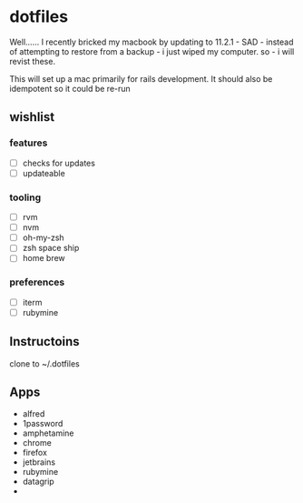 # dotfiles

Well...... I recently bricked my macbook by updating to 11.2.1 - SAD - instead of attempting to restore from a backup - i just wiped my computer. so - i will revist these.

This will set up a mac primarily for rails development. It should also be idempotent so it could be re-run


## wishlist
### features
- [ ] checks for updates
- [ ] updateable
### tooling
- [ ] rvm
- [ ] nvm
- [ ] oh-my-zsh
- [ ] zsh space ship
- [ ] home brew
### preferences
- [ ] iterm
- [ ] rubymine

## Instructoins
clone to ~/.dotfiles

## Apps
- alfred
- 1password
- amphetamine
- chrome
- firefox
- jetbrains
- rubymine
- datagrip
- 
